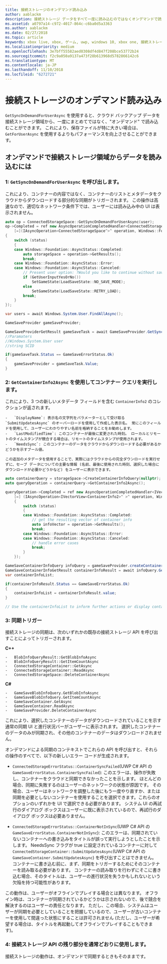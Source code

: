 ```yaml
---
title: 接続ストレージのオンデマンド読み込み
author: aablackm
description: 接続ストレージ データをすべて一度に読み込むのではなくオンデマンドで読み込む方法について説明します。
ms.assetid: a0797a14-c972-4017-864c-c6ba0d5a3363
ms.author: aablackm
ms.date: 02/27/2018
ms.topic: article
keywords: xbox live, xbox, ゲーム, uwp, windows 10, xbox one, 接続ストレージ
ms.localizationpriority: medium
ms.openlocfilehash: 3e7bff55582aed0308df4d847f208bce53772b24
ms.sourcegitcommit: f2c9a050a9137a473f28b613968d5782866142c6
ms.translationtype: MT
ms.contentlocale: ja-JP
ms.lasthandoff: 11/10/2018
ms.locfileid: "6272721"
---
```

# <a name="connected-storage-loading-on-demand"></a>接続ストレージのオンデマンド読み込み

`GetSyncOnDemandForUserAsync` を使用すると、クラウド バックアップ データを接続ストレージ領域から、一度にまとめてではなく、"オンデマンド" で読み込むことができます。 これにより、保存ファイルが特に大きい場合は、`GetForUserAsync` を使用するよりもパフォーマンスを向上させることができます。

## <a name="to-load-data-from-a-connected-storage-space-on-demand"></a>オンデマンドで接続ストレージ領域からデータを読み込むには

### <a name="1--call-getsyncondemandforuserasync"></a>1: `GetSyncOnDemandForUserAsync` を呼び出します。

これにより、コンテナーの内容ではなく、コンテナーのリストとメタデータをクラウドからダウンロードする部分的な同期がトリガーされます。 この操作は高速なので、適切なネットワーク条件下では、ユーザーには読み込み中の UI は表示されません。

```cpp
auto op = ConnectedStorageSpace::GetSyncOnDemandForUserAsync(user);
op->Completed = ref new AsyncOperationCompletedHandler<ConnectedStorageSpace^>(
    [=](IAsyncOperation<ConnectedStorageSpace^>^ operation, Windows::Foundation::AsyncStatus status)
{
    switch (status)
    {
    case Windows::Foundation::AsyncStatus::Completed:
        auto storageSpace = operation->GetResults();
        break;
    case Windows::Foundation::AsyncStatus::Error:
    case Windows::Foundation::AsyncStatus::Canceled:
        // Present user option: ?Would you like to continue without saving progress??
        if (GetUserInputYesOrNo())
            SetGameState(LoadSaveState::NO_SAVE_MODE);
        else
            SetGameState(LoadSaveState::RETRY_LOAD);
        break;
    }
});
```

```csharp
var users = await Windows.System.User.FindAllAsync();

GameSaveProvider gameSaveProvider;

GameSaveProviderGetResult gameSaveTask = await GameSaveProvider.GetSyncOnDemandForUserAsync(users[0], context.AppConfig.ServiceConfigurationId); 
//Paramaters
//Windows.System.User user
//string SCID

if(gameSaveTask.Status == GameSaveErrorStatus.Ok)
{
    gameSaveProvider = gameSaveTask.Value;
}
```


### <a name="2--perform-a-container-query-using-getcontainerinfo2async"></a>2: `GetContainerInfo2Async` を使用してコンテナー クエリを実行します。

これにより、3 つの新しいメタデータ フィールドを含む `ContainerInfo2` のコレクションが返されます。

    -   `DisplayName`: 表示名の文字列をパラメーターとして受け取る `SubmitUpdatesAsync` のオーバーロードを使用して作成した表示名。 常にこのフィールドを使用して、ユーザーにわかりやすい名前を格納することをお勧めします。
    -   `LastModifiedTime`: このコンテナーが最後に変更された時刻。 ローカルとリモートのタイムスタンプが競合する場合は、リモートのタイムスタンプが使用されます。
    -   `NeedsSync`: このコンテナーのデータをクラウドからダウンロードする必要があるかどうかを示すブール値。

    この追加のメタデータを使用することで、実際にはクラウドからの完全ダウンロードを実行せずに、セーブ データについての主要な情報 (名前、最後に使用された時刻、選択した場合にダウンロードが必要かどうかなど) をユーザーに表示できます。

```cpp
auto containerQuery = storageSpace->CreateContainerInfoQuery(nullptr); //return list of containers in ConnectedStorageSpace
auto queryOperation = containerQuery->GetContainerInfo2Async();

queryOperation->Completed = ref new AsyncOperationCompletedHandler<IVectorView<ContainerInfo2>^ >( 
    [=] (IAsyncOperation<IVectorView<ContainerInfo2>^ >^ operation, Windows::Foundation::AsyncStatus status)
    {
        switch (status)
        {
        case Windows::Foundation::AsyncStatus::Completed:
            // get the resulting vector of container info
            auto infoVector = operation->GetResults();
            break;
        case Windows::Foundation::AsyncStatus::Error:
        case Windows::Foundation::AsyncStatus::Canceled:
            // handle error cases
            break;
        }
    });
```

```csharp
GameSaveContainerInfoQuery infoQuery = gameSaveProvider.createContainerInfoQuery();
GameSaveContainerInfoGetResult containerInfoResult = await infoQuery.GetContainerInfoAsync();
var containerInfoList;

if(containerInfoResult.Status == GameSaveErrorStatus.Ok)
{
    containerInfoList = containerInfoResult.value;
}

// Use the containerInfoList to inform further actions or display container data to user. 
```

### <a name="3--trigger-a-sync"></a>3: 同期トリガー

接続ストレージの同期は、次のいずれかの既存の接続ストレージ API を呼び出すことによってトリガーされます。

**C++**

    -   BlobInfoQueryResult::GetBlobInfoAsync
    -   BlobInfoQueryResult::GetItemCountAsync
    -   ConnectedStorageContainer::GetAsync
    -   ConnectedStorageContainer::ReadAsync
    -   ConnectedStorageSpace::DeleteContainerAsync

**C#**

    -   GameSaveBlobInfoQuery.GetBlobInfoAsync
    -   GameSaveBlobInfoQuery.GetItemCountAsync
    -   GameSaveContainer.GetAsync
    -   GameSaveContainer.ReadAsync
    -   GameSaveProvider.DeleteContainerAsync

これにより、選択したコンテナーのデータがダウンロードされていることを示す通常の同期 UI と進行状況バーがユーザーに表示されます。 選択したコンテナーのデータのみが同期され、その他のコンテナーのデータはダウンロードされません。

オンデマンドによる同期のコンテキストでこれらの API を呼び出すと、それらの操作のすべてで、以下の新しいエラー コードが生成されます。

-   `ConnectedStorageErrorStatus::ContainerSyncFailed`(UWP C# API の `GameSaveErrorStatus.ContainerSyncFailed`): このエラーは、操作が失敗し、コンテナーをクラウドと同期できなかったことを示します。 ほとんどの場合、同期に失敗するのはユーザーのネットワークの状態が原因です。 その場合、ユーザーはネットワークを調整した後にもう一度やり直すか、または同期を必要としないコンテナーを使用することを選択できます。これらのオプションのいずれかを UI で選択できる必要があります。 システム UI の再試行のダイアログ ボックスはユーザーに既に表示されているので、再試行のダイアログ ボックスは必要ありません。

-   `ConnectedStorageErrorStatus::ContainerNotInSync`(UWP C# API の `GameSaveErrorStatus.ContainerNotInSync`): このエラーは、同期されていないコンテナーへの書き込みをタイトルが誤って実行しようとしたことを示します。 NeedsSync フラグが true に設定されているコンテナーに対して `ConnectedStorageContainer::SubmitUpdatesAsync`(UWP C# API の `GameSaveContainer.SubmitUpdatesAsync`) を呼び出すことはできません。 コンテナーに書き込む前に、まず、同期をトリガーするためにそのコンテナーを読み取る必要があります。 コンテナーの読み取りを行わずにそこに書き込む場合、そのタイトルは、ユーザーの進行状況を失うかもしれないという欠陥を持つ可能性があります。

この動作は、ユーザーがオフラインでプレイする場合とは異なります。 オフライン時は、コンテナーが同期されているかどうかは示されないので、後で競合を解決するのはユーザーの責任となります。 ただし、この場合、システムはユーザーが同期を必要としていることを把握しているので、ユーザーが古いコンテナーを使用して間違った状態にすることは許可されません (ただし、ユーザーが希望する場合は、タイトルを再起動してオフラインでプレイすることもできます)。

### <a name="4--use-the-rest-of-the-connected-storage-api-as-normal"></a>4: 接続ストレージ API の残り部分を通常どおりに使用します。

接続ストレージの動作は、オンデマンドで同期するときもそのままです。
